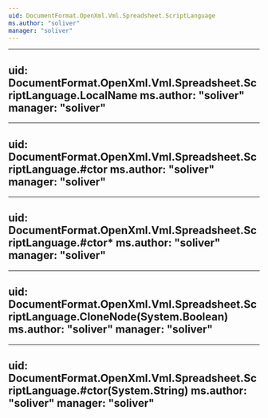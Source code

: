 ```yaml
---
uid: DocumentFormat.OpenXml.Vml.Spreadsheet.ScriptLanguage
ms.author: "soliver"
manager: "soliver"
---
```


---
uid: DocumentFormat.OpenXml.Vml.Spreadsheet.ScriptLanguage.LocalName
ms.author: "soliver"
manager: "soliver"
---

---
uid: DocumentFormat.OpenXml.Vml.Spreadsheet.ScriptLanguage.#ctor
ms.author: "soliver"
manager: "soliver"
---

---
uid: DocumentFormat.OpenXml.Vml.Spreadsheet.ScriptLanguage.#ctor*
ms.author: "soliver"
manager: "soliver"
---

---
uid: DocumentFormat.OpenXml.Vml.Spreadsheet.ScriptLanguage.CloneNode(System.Boolean)
ms.author: "soliver"
manager: "soliver"
---

---
uid: DocumentFormat.OpenXml.Vml.Spreadsheet.ScriptLanguage.#ctor(System.String)
ms.author: "soliver"
manager: "soliver"
---
